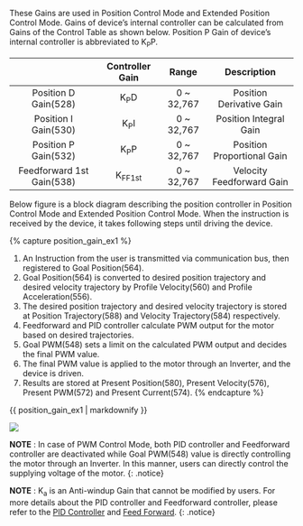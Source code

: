 These Gains are used in Position Control Mode and Extended Position Control Mode. Gains of device’s internal controller can be calculated from Gains of the Control Table as shown below. Position P Gain of device’s internal controller is abbreviated to K<sub>P</sub>P.

|                           |  Controller Gain  |   Range    |        Description         |
|:-------------------------:|:-----------------:|:----------:|:--------------------------:|
|   Position D Gain(528)    |  K<sub>P</sub>D   | 0 ~ 32,767 |  Position Derivative Gain  |
|   Position I Gain(530)    |  K<sub>P</sub>I   | 0 ~ 32,767 |   Position Integral Gain   |
|   Position P Gain(532)    |  K<sub>P</sub>P   | 0 ~ 32,767 | Position Proportional Gain |
| Feedforward 1st Gain(538) | K<sub>FF1st</sub> | 0 ~ 32,767 | Velocity Feedforward Gain  |

Below figure is a block diagram describing the position controller in Position Control Mode and Extended Position Control Mode. When the instruction is received by the device, it takes following steps until driving the device.

{% capture position_gain_ex1 %}
1. An Instruction from the user is transmitted via communication bus, then registered to Goal Position(564).
2. Goal Position(564) is converted to desired position trajectory and desired velocity trajectory by Profile Velocity(560) and Profile Acceleration(556).
3. The desired position trajectory and desired velocity trajectory is stored at Position Trajectory(588) and Velocity Trajectory(584) respectively.
4. Feedforward and PID controller calculate PWM output for the motor based on desired trajectories.
5. Goal PWM(548) sets a limit on the calculated PWM output and decides the final PWM value.
6. The final PWM value is applied to the motor through an Inverter, and the device is driven.
7. Results are stored at Present Position(580), Present Velocity(576), Present PWM(572) and Present Current(574).
{% endcapture %}

<div class="notice--success">{{ position_gain_ex1 | markdownify }}</div>

![](/assets/images/dxl/pro/proplus_position_controller.png)

**NOTE** : In case of PWM Control Mode, both PID controller and Feedforward controller are deactivated while Goal PWM(548) value is directly controlling the motor through an Inverter. In this manner, users can directly control the supplying voltage of the motor.
{: .notice}

**NOTE** : K<sub>a</sub> is an Anti-windup Gain that cannot be modified by users. For more details about the PID controller and Feedforward controller, please refer to the [PID Controller](http://en.wikipedia.org/wiki/PID_controller) and [Feed Forward](https://en.wikipedia.org/wiki/Feed_forward_(control)).
{: .notice}
